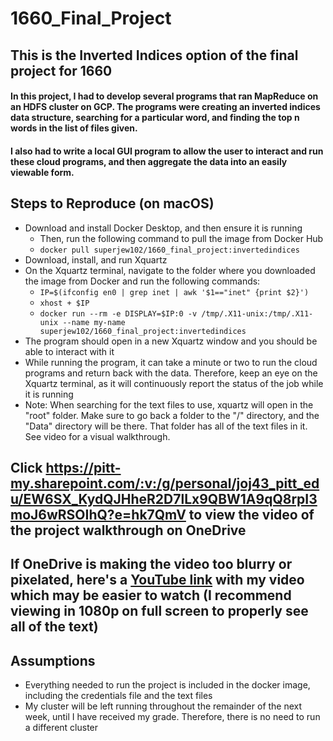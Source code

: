 # 1660_Final_Project

## This is the Inverted Indices option of the final project for 1660

#### In this project, I had to develop several programs that ran MapReduce on an HDFS cluster on GCP. The programs were creating an inverted indices data structure, searching for a particular word, and finding the top n words in the list of files given.
#### I also had to write a local GUI program to allow the user to interact and run these cloud programs, and then aggregate the data into an easily viewable form.

## Steps to Reproduce (on macOS)
* Download and install Docker Desktop, and then ensure it is running
    * Then, run the following command to pull the image from Docker Hub
    * `docker pull superjew102/1660_final_project:invertedindices`
* Download, install, and run Xquartz
* On the Xquartz terminal, navigate to the folder where you downloaded the image from Docker and run the following commands:
    * `IP=$(ifconfig en0 | grep inet | awk '$1=="inet" {print $2}')`
    * `xhost + $IP`
    * `docker run --rm -e DISPLAY=$IP:0 -v /tmp/.X11-unix:/tmp/.X11-unix --name my-name superjew102/1660_final_project:invertedindices`
* The program should open in a new Xquartz window and you should be able to interact with it
* While running the program, it can take a minute or two to run the cloud programs and return back with the data. Therefore, keep an eye on the Xquartz terminal, as it will continuously report the status of the job while it is running
* Note: When searching for the text files to use, xquartz will open in the "root" folder. Make sure to go back a folder to the "/" directory, and the "Data" directory will be there. That folder has all of the text files in it. See video for a visual walkthrough.

## Click <https://pitt-my.sharepoint.com/:v:/g/personal/joj43_pitt_edu/EW6SX_KydQJHheR2D7lLx9QBW1A9qQ8rpI3moJ6wRSOIhQ?e=hk7QmV> to view the video of the project walkthrough on OneDrive
## If OneDrive is making the video too blurry or pixelated, here's a [YouTube link](https://youtu.be/wvbnVm4QY0E) with my video which may be easier to watch (I recommend viewing in 1080p on full screen to properly see all of the text)

## Assumptions
* Everything needed to run the project is included in the docker image, including the credentials file and the text files
* My cluster will be left running throughout the remainder of the next week, until I have received my grade. Therefore, there is no need to run a different cluster

